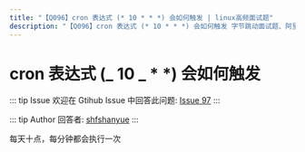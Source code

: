 ```yaml
---
title: "【Q096】cron 表达式 (* 10 * * *) 会如何触发 | linux高频面试题"
description: "【Q096】cron 表达式 (* 10 * * *) 会如何触发 字节跳动面试题、阿里腾讯面试题、美团小米面试题。"
---
```


# cron 表达式 (_ 10 _ \* \*) 会如何触发

::: tip Issue
欢迎在 Gtihub Issue 中回答此问题: [Issue 97](https://github.com/shfshanyue/Daily-Question/issues/97)
:::

::: tip Author
回答者: [shfshanyue](https://github.com/shfshanyue)
:::

每天十点，每分钟都会执行一次
